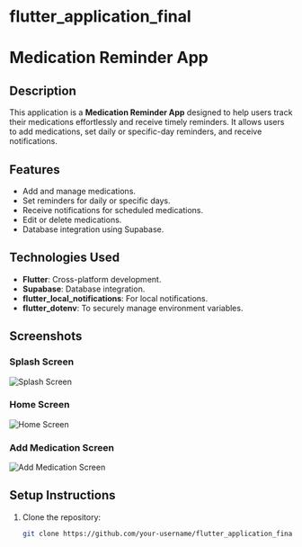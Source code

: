 # flutter_application_final
# Medication Reminder App

## Description
This application is a **Medication Reminder App** designed to help users track their medications effortlessly and receive timely reminders. It allows users to add medications, set daily or specific-day reminders, and receive notifications.

## Features
- Add and manage medications.
- Set reminders for daily or specific days.
- Receive notifications for scheduled medications.
- Edit or delete medications.
- Database integration using Supabase.

## Technologies Used
- **Flutter**: Cross-platform development.
- **Supabase**: Database integration.
- **flutter_local_notifications**: For local notifications.
- **flutter_dotenv**: To securely manage environment variables.

## Screenshots
### Splash Screen
![Splash Screen](link-to-your-splash-image)

### Home Screen
![Home Screen](link-to-your-home-image)

### Add Medication Screen
![Add Medication Screen](link-to-your-add-medication-image)

## Setup Instructions
1. Clone the repository:
   ```bash
   git clone https://github.com/your-username/flutter_application_final.git
